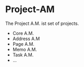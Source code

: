 Project-AM
==========

The Project A.M. ist set of projects.

- Core A.M.
- Address A.M
- Page A.M.
- Memo A.M.
- Task A.M.
- ...
